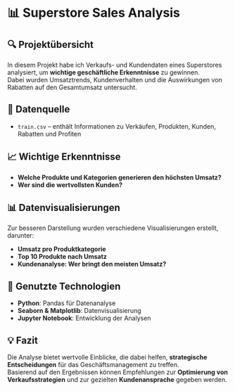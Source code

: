 # 📊 Superstore Sales Analysis

## 🔍 Projektübersicht
In diesem Projekt habe ich Verkaufs- und Kundendaten eines Superstores analysiert, um **wichtige geschäftliche Erkenntnisse** zu gewinnen.  
Dabei wurden Umsatztrends, Kundenverhalten und die Auswirkungen von Rabatten auf den Gesamtumsatz untersucht.  

## 📂 Datenquelle
- `train.csv` – enthält Informationen zu Verkäufen, Produkten, Kunden, Rabatten und Profiten  

## 📈 Wichtige Erkenntnisse
- **Welche Produkte und Kategorien generieren den höchsten Umsatz?**  
- **Wer sind die wertvollsten Kunden?**  

## 📊 Datenvisualisierungen
Zur besseren Darstellung wurden verschiedene Visualisierungen erstellt, darunter:
- **Umsatz pro Produktkategorie**  
- **Top 10 Produkte nach Umsatz**  
- **Kundenanalyse: Wer bringt den meisten Umsatz?**   

## 🚀 Genutzte Technologien
- **Python**: Pandas für Datenanalyse  
- **Seaborn & Matplotlib**: Datenvisualisierung  
- **Jupyter Notebook**: Entwicklung der Analysen  

## 💡 Fazit
Die Analyse bietet wertvolle Einblicke, die dabei helfen, **strategische Entscheidungen** für das Geschäftsmanagement zu treffen.  
Basierend auf den Ergebnissen können Empfehlungen zur **Optimierung von Verkaufsstrategien** und zur gezielten **Kundenansprache** gegeben werden.  
